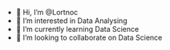 - 👋 Hi, I’m @Lortnoc
- 👀 I’m interested in Data Analysing
- 🌱 I’m currently learning Data Science
- 💞️ I’m looking to collaborate on Data Science

<!---
Lortnoc/Lortnoc is a ✨ special ✨ repository because its `README.md` (this file) appears on your GitHub profile.
You can click the Preview link to take a look at your changes.
--->

